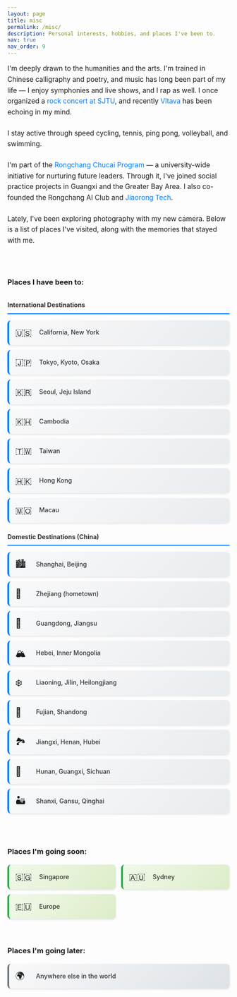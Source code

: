 ```yaml
---
layout: page
title: misc
permalink: /misc/
description: Personal interests, hobbies, and places I've been to.
nav: true
nav_order: 9
---
```


<div class="misc-content">

<p>I'm deeply drawn to the humanities and the arts. I'm trained in Chinese calligraphy and poetry, and music has long been part of my life — I enjoy symphonies and live shows, and I rap as well. I once organized a <a href="#" onclick="openImageModal('rock-concert-image')" style="text-decoration: none; color: #007bff; cursor: pointer;">rock concert at SJTU</a>, and recently <a href="https://www.youtube.com/watch?v=3G4NKzmfC-Q" target="_blank" style="text-decoration: none; color: #007bff;">Vltava</a> has been echoing in my mind.</p>

<p>I stay active through speed cycling, tennis, ping pong, volleyball, and swimming.</p>

<p>I'm part of the <a href="#" target="_blank" style="text-decoration: none; color: #007bff;">Rongchang Chucai Program</a> — a university-wide initiative for nurturing future leaders. Through it, I've joined social practice projects in Guangxi and the Greater Bay Area. I also co-founded the Rongchang AI Club and <a href="#" target="_blank" style="text-decoration: none; color: #007bff;">Jiaorong Tech</a>.</p>

<p>Lately, I've been exploring photography with my new camera. Below is a list of places I've visited, along with the memories that stayed with me.</p>

<br>

<h3>Places I have been to:</h3>

<div class="travel-section">
  <h4>International Destinations</h4>
  <div class="destinations-grid">
    <div class="destination-item">
      <div class="destination-flag">🇺🇸</div>
      <span>California, New York</span>
    </div>
    <div class="destination-item">
      <div class="destination-flag">🇯🇵</div>
      <span>Tokyo, Kyoto, Osaka</span>
    </div>
    <div class="destination-item">
      <div class="destination-flag">🇰🇷</div>
      <span>Seoul, Jeju Island</span>
    </div>
    <div class="destination-item">
      <div class="destination-flag">🇰🇭</div>
      <span>Cambodia</span>
    </div>
    <div class="destination-item">
      <div class="destination-flag">🇹🇼</div>
      <span>Taiwan</span>
    </div>
    <div class="destination-item">
      <div class="destination-flag">🇭🇰</div>
      <span>Hong Kong</span>
    </div>
    <div class="destination-item">
      <div class="destination-flag">🇲🇴</div>
      <span>Macau</span>
    </div>
  </div>

  <h4>Domestic Destinations (China)</h4>
  <div class="destinations-grid">
    <div class="destination-item">
      <div class="destination-flag">🏙️</div>
      <span>Shanghai, Beijing</span>
    </div>
    <div class="destination-item">
      <div class="destination-flag">🏡</div>
      <span>Zhejiang (hometown)</span>
    </div>
    <div class="destination-item">
      <div class="destination-flag">🌸</div>
      <span>Guangdong, Jiangsu</span>
    </div>
    <div class="destination-item">
      <div class="destination-flag">🏔️</div>
      <span>Hebei, Inner Mongolia</span>
    </div>
    <div class="destination-item">
      <div class="destination-flag">❄️</div>
      <span>Liaoning, Jilin, Heilongjiang</span>
    </div>
    <div class="destination-item">
      <div class="destination-flag">🌊</div>
      <span>Fujian, Shandong</span>
    </div>
    <div class="destination-item">
      <div class="destination-flag">🏞️</div>
      <span>Jiangxi, Henan, Hubei</span>
    </div>
    <div class="destination-item">
      <div class="destination-flag">🌿</div>
      <span>Hunan, Guangxi, Sichuan</span>
    </div>
    <div class="destination-item">
      <div class="destination-flag">🏜️</div>
      <span>Shanxi, Gansu, Qinghai</span>
    </div>
  </div>
</div>

<br>

<h3>Places I'm going soon:</h3>
<div class="upcoming-destinations">
  <div class="destination-item upcoming">
    <div class="destination-flag">🇸🇬</div>
    <span>Singapore</span>
  </div>
  <div class="destination-item upcoming">
    <div class="destination-flag">🇦🇺</div>
    <span>Sydney</span>
  </div>
  <div class="destination-item upcoming">
    <div class="destination-flag">🇪🇺</div>
    <span>Europe</span>
  </div>
</div>

<br>

<h3>Places I'm going later:</h3>
<div class="future-destinations">
  <div class="destination-item future">
    <div class="destination-flag">🌍</div>
    <span>Anywhere else in the world</span>
  </div>
</div>

</div>

<!-- Modal for rock concert image -->
<div id="imageModal" class="modal" style="display: none; position: fixed; z-index: 1000; padding-top: 100px; left: 0; top: 0; width: 100%; height: 100%; overflow: auto; background-color: rgba(0,0,0,0.9);">
  <span class="close" onclick="closeImageModal()" style="position: absolute; top: 15px; right: 35px; color: #f1f1f1; font-size: 40px; font-weight: bold; cursor: pointer;">&times;</span>
  <img class="modal-content" id="modalImage" style="margin: auto; display: block; width: 80%; max-width: 700px;">
  <div id="caption" style="margin: auto; display: block; width: 80%; max-width: 700px; text-align: center; color: #ccc; padding: 10px 0; height: 150px;"></div>
</div>

<style>
.misc-content {
  max-width: 800px;
  margin: 0 auto;
  line-height: 1.6;
}

.misc-content p {
  margin-bottom: 1.5em;
  font-size: 1.1em;
}

.travel-section {
  margin: 2em 0;
}

.travel-section h4 {
  color: #333;
  border-bottom: 2px solid #007bff;
  padding-bottom: 0.5em;
  margin: 1.5em 0 1em 0;
}

.destinations-grid {
  display: grid;
  grid-template-columns: repeat(auto-fit, minmax(250px, 1fr));
  gap: 0.8em;
  margin-bottom: 1.5em;
}

.destination-item {
  display: flex;
  align-items: center;
  padding: 0.8em 1em;
  background: linear-gradient(135deg, #f8f9fa 0%, #e9ecef 100%);
  border-radius: 8px;
  border-left: 4px solid #007bff;
  transition: all 0.3s ease;
  box-shadow: 0 2px 4px rgba(0,0,0,0.1);
}

.destination-item:hover {
  transform: translateY(-2px);
  box-shadow: 0 4px 8px rgba(0,0,0,0.15);
  background: linear-gradient(135deg, #e3f2fd 0%, #bbdefb 100%);
}

.destination-flag {
  font-size: 1.5em;
  margin-right: 0.8em;
  min-width: 30px;
}

.destination-item span {
  font-weight: 500;
  color: #333;
}

.upcoming-destinations, .future-destinations {
  display: grid;
  grid-template-columns: repeat(auto-fit, minmax(200px, 1fr));
  gap: 0.8em;
  margin: 1em 0;
}

.destination-item.upcoming {
  border-left-color: #28a745;
  background: linear-gradient(135deg, #f1f8e9 0%, #dcedc8 100%);
}

.destination-item.upcoming:hover {
  background: linear-gradient(135deg, #e8f5e8 0%, #c8e6c8 100%);
}

.destination-item.future {
  border-left-color: #6c757d;
  background: linear-gradient(135deg, #f8f9fa 0%, #dee2e6 100%);
}

.destination-item.future:hover {
  background: linear-gradient(135deg, #e9ecef 0%, #ced4da 100%);
}

.modal:hover {
  cursor: pointer;
}

@media (max-width: 768px) {
  .destinations-grid {
    grid-template-columns: 1fr;
  }
  
  .upcoming-destinations, .future-destinations {
    grid-template-columns: 1fr;
  }
}
</style>

<script>
function openImageModal(imageId) {
  // You can replace this with actual image path when you have the rock concert image
  const modal = document.getElementById("imageModal");
  const modalImg = document.getElementById("modalImage");
  const captionText = document.getElementById("caption");
  
  modal.style.display = "block";
  modalImg.src = "/assets/img/rock_concert_placeholder.jpg"; // Replace with actual image path
  captionText.innerHTML = "Rock concert organized at SJTU";
}

function closeImageModal() {
  document.getElementById("imageModal").style.display = "none";
}

// Close modal when clicking outside the image
window.onclick = function(event) {
  const modal = document.getElementById("imageModal");
  if (event.target == modal) {
    modal.style.display = "none";
  }
}
</script>  
